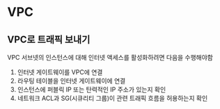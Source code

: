 # VPC

## VPC로 트래픽 보내기

VPC 서브넷의 인스턴스에 대해 인터넷 액세스를 활성화하려면 다음을 수행해야함

1. 인터넷 게이트웨이를 VPC에 연결
2. 라우팅 테이블을 인터넷 게이트웨이에 연결
3. 인스턴스에 퍼블릭 IP 또는 탄력적인 IP 주소가 있는지 확인
4. 네트워크 ACL과 SG(시큐리티 그룹)이 관련 트래픽 흐름을 허용하는지 확인

